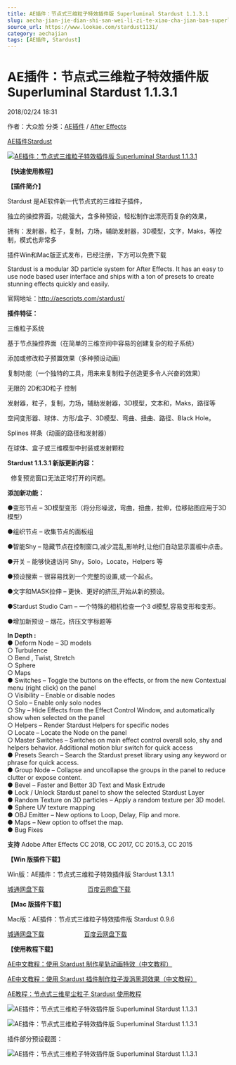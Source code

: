 ```yaml
---
title: AE插件：节点式三维粒子特效插件版 Superluminal Stardust 1.1.3.1
slug: aecha-jian-jie-dian-shi-san-wei-li-zi-te-xiao-cha-jian-ban-superluminal-stardust-1-1-3-1
source_url: https://www.lookae.com/stardust1131/
category: aechajian
tags: [AE插件, Stardust]
---
```

# AE插件：节点式三维粒子特效插件版 Superluminal Stardust 1.1.3.1

2018/02/24 18:31

作者：大众脸
分类：[AE插件](https://www.lookae.com/after-effects/aechajian/) / [After Effects](https://www.lookae.com/after-effects/)

[AE插件](https://www.lookae.com/tag/ae%e6%8f%92%e4%bb%b6/)[Stardust](https://www.lookae.com/tag/stardust/)

[![AE插件：节点式三维粒子特效插件版 Superluminal Stardust 1.1.3.1](https://www.lookae.com/wp-content/uploads/2017/10/Stardust1.jpg "AE插件：节点式三维粒子特效插件版 Superluminal Stardust 1.1.3.1-LookAE.com")](https://www.lookae.com/wp-content/uploads/2017/10/Stardust1.jpg)

**【快速使用教程】**

**【插件简介】**

Stardust 是AE软件新一代节点式的三维粒子插件，

独立的操控界面，功能强大，含多种预设，轻松制作出漂亮而复杂的效果，

拥有：发射器，粒子，复制，力场，辅助发射器，3D模型，文字，Maks，等控制，模式也非常多

插件Win和Mac版正式发布，已经注册，下方可以免费下载

Stardust is a modular 3D particle system for After Effects. It has an easy to use node based user interface and ships with a ton of presets to create stunning effects quickly and easily.

官网地址：http://aescripts.com/stardust/

**插件特征：**

三维粒子系统

基于节点操控界面（在简单的三维空间中容易的创建复杂的粒子系统）

添加或修改粒子预置效果（多种预设动画）

复制功能（一个独特的工具，用来来复制粒子创造更多令人兴奋的效果）

无限的 2D和3D粒子 控制

发射器，粒子，复制，力场，辅助发射器，3D模型，文本和，Maks，路径等

空间变形器、球体、方形/盒子、3D模型、弯曲、扭曲、路径、Black Hole。

Splines 样条（动画的路径和发射器）

在球体、盒子或三维模型中封装或发射颗粒

**Stardust 1.1.3.1 新版更新内容：**

  修复预览窗口无法正常打开的问题。

**添加新功能：**

●变形节点 – 3D模型变形（将分形噪波，弯曲，扭曲，拉伸，位移贴图应用于3D模型）

●组织节点 – 收集节点的面板组

●智能Shy – 隐藏节点在控制窗口,减少混乱,影响时,让他们自动显示面板中点击。

●开关 – 能够快速访问 Shy，Solo，Locate，Helpers 等

●预设搜索 – 很容易找到一个完整的设置,或一个起点。

●文字和MASK拉伸 – 更快、更好的挤压,开始从新的预设。

●Stardust Studio Cam – 一个特殊的相机检查一个3 d模型,容易变形和变形。

●增加新预设 – 烟花，挤压文字标题等

**In Depth :**  
● Deform Node – 3D models  
○ Turbulence  
○ Bend , Twist, Stretch  
○ Sphere  
○ Maps  
● Switches – Toggle the buttons on the effects, or from the new Contextual menu (right click) on the panel  
○ Visibility – Enable or disable nodes  
○ Solo – Enable only solo nodes  
○ Shy – Hide Effects from the Effect Control Window, and automatically show when selected on the panel  
○ Helpers – Render Stardust Helpers for specific nodes  
○ Locate – Locate the Node on the panel  
○ Master Switches – Switches on main effect control overall solo, shy and helpers behavior. Additional motion blur switch for quick access  
● Presets Search – Search the Stardust preset library using any keyword or phrase for quick access.  
● Group Node – Collapse and uncollapse the groups in the panel to reduce clutter or expose content.  
● Bevel – Faster and Better 3D Text and Mask Extrude  
● Lock / Unlock Stardust panel to show the selected Stardust Layer  
● Random Texture on 3D particles – Apply a random texture per 3D model.  
● Sphere UV texture mapping  
● OBJ Emitter – New options to Loop, Delay, Flip and more.  
● Maps – New option to offset the map.  
● Bug Fixes

**支持** Adobe After Effects CC 2018, CC 2017, CC 2015.3, CC 2015

**【Win 版插件下载】**

Win版：AE插件：节点式三维粒子特效插件版 Stardust 1.3.1.1

[城通网盘下载](https://lookae.ctfile.com/fs/680462-239046032)                         [百度云网盘下载](https://pan.baidu.com/s/1dIO3ZS)

**【Mac 版插件下载】**

Mac版：AE插件：节点式三维粒子特效插件版 Stardust 0.9.6

[城通网盘下载](https://lookae.ctfile.com/fs/xYI179365442)                       [百度云网盘下载](https://pan.baidu.com/s/1cgpQ82)

**【使用教程下载】**

[AE中文教程：使用 Stardust 制作星轨动画特效（中文教程）](https://www.lookae.com/stardust-track/)

[AE中文教程：使用 Stardust 插件制作粒子漩涡黑洞效果（中文教程）](https://www.lookae.com/stardust-vortex/)

[AE教程：节点式三维星尘粒子 Stardust 使用教程](https://www.lookae.com/stardustt/)

![AE插件：节点式三维粒子特效插件版 Superluminal Stardust 1.1.3.1](https://img.alicdn.com/imgextra/i3/705956171/TB2IDiAbghJc1FjSZFDXXbvnFXa_!!705956171.jpg "AE插件：节点式三维粒子特效插件版 Superluminal Stardust 1.1.3.1-LookAE.com")

![AE插件：节点式三维粒子特效插件版 Superluminal Stardust 1.1.3.1](https://img.alicdn.com/imgextra/i4/705956171/TB2kVXHc71M.eBjSZPiXXawfpXa_!!705956171.jpg "AE插件：节点式三维粒子特效插件版 Superluminal Stardust 1.1.3.1-LookAE.com")

插件部分预设截图：

![AE插件：节点式三维粒子特效插件版 Superluminal Stardust 1.1.3.1](https://img.alicdn.com/imgextra/i3/705956171/TB2WUUecH1K.eBjSsphXXcJOXXa_!!705956171.jpg "AE插件：节点式三维粒子特效插件版 Superluminal Stardust 1.1.3.1-LookAE.com")
